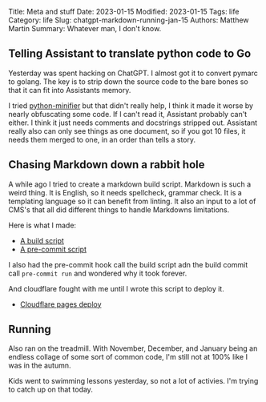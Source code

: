 Title: Meta and stuff
Date: 2023-01-15
Modified: 2023-01-15
Tags: life
Category: life
Slug: chatgpt-markdown-running-jan-15
Authors: Matthew Martin
Summary: Whatever man, I don't know.

## Telling Assistant to translate python code to Go

Yesterday was spent hacking on ChatGPT. I almost got it to convert pymarc to golang. The key is to strip down the source code to the bare bones so that it can fit into Assistants memory.

I tried [python-minifier](https://github.com/dflook/python-minifier) but that didn't really help, I think it made it worse by nearly obfuscating some code. If I can't read it, Assistant probably can't either. I think it just needs comments and docstrings stripped out. Assistant really also can only see things as one document, so if you got 10 files, it needs them merged to one, in an order than tells a story.

## Chasing Markdown down a rabbit hole

A while ago I tried to create a markdown build script. Markdown is such a weird thing. It is English, so it needs spellcheck, grammar check. It is a templating language so it can benefit from linting. It also an input to a lot of CMS's that all did different things to handle Markdowns limitations.

Here is what I made:

- [A build script](https://github.com/matthewdeanmartin/blog/blob/main/build.sh)
- [A pre-commit script](https://github.com/matthewdeanmartin/blog/blob/main/.pre-commit-config.yaml)

I also had the pre-commit hook call the build script adn the build commit call `pre-commit run` and wondered why it took forever.

And cloudflare fought with me until I wrote this script to deploy it.

- [Cloudflare pages deploy](https://github.com/matthewdeanmartin/blog/blob/main/cloudflare.sh)

## Running

Also ran on the treadmill. With November, December, and January being an endless collage of some sort of common code, I'm still not at 100% like I was in the autumn.

Kids went to swimming lessons yesterday, so not a lot of activies. I'm trying to catch up on that today.
